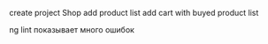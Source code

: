 create project Shop
add product list
add cart with buyed product list 

ng lint показывает много ошибок
